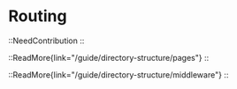 # Routing

::NeedContribution
::

::ReadMore{link="/guide/directory-structure/pages"}
::

::ReadMore{link="/guide/directory-structure/middleware"}
::

